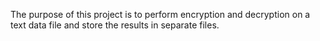 The purpose of this project is to perform encryption and decryption on a text data file and store the results in separate files.
